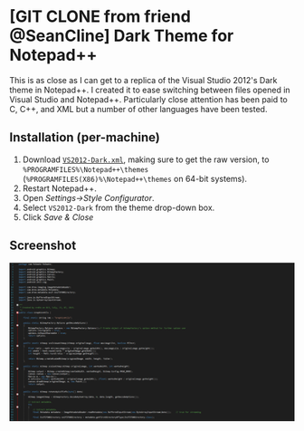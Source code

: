 [GIT CLONE from friend @SeanCline]
Dark Theme for Notepad++
=============

This is as close as I can get to a replica of the Visual Studio 2012's Dark theme in Notepad++. I created it to ease switching between files opened in Visual Studio and Notepad++. Particularly close attention has been paid to C, C++, and XML but a number of other languages have been tested.

Installation (per-machine)
--------------------------

1. Download [`VS2012-Dark.xml`](https://raw.githubusercontent.com/SeanCline/Npp-VS2012-Dark/master/VS2012-Dark.xml), making sure to get the raw version, to `%PROGRAMFILES%\Notepad++\themes` (`%PROGRAMFILES(X86)%\Notepad++\themes` on 64-bit systems).
2. Restart Notepad++.
3. Open *Settings->Style Configurator*.
4. Select `VS2012-Dark` from the theme drop-down box.
5. Click *Save & Close*

Screenshot
----------
![Screenshot](https://github.com/SeanCline/Npp-VS2012-Dark/raw/master/screenshot.png "Screenshot")
